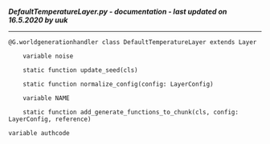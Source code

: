 ***DefaultTemperatureLayer.py - documentation - last updated on 16.5.2020 by uuk***
___

    @G.worldgenerationhandler class DefaultTemperatureLayer extends Layer

        variable noise

        static function update_seed(cls)

        static function normalize_config(config: LayerConfig)

        variable NAME

        static function add_generate_functions_to_chunk(cls, config: LayerConfig, reference)

    variable authcode